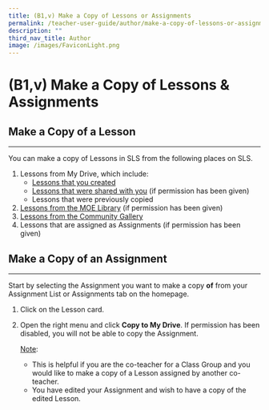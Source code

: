 ```yaml
---
title: (B1,v) Make a Copy of Lessons or Assignments
permalink: /teacher-user-guide/author/make-a-copy-of-lessons-or-assignments/
description: ""
third_nav_title: Author
image: /images/FaviconLight.png
---
```

<h1 id="make-a-copy-of-lessons-assignments">(B1,v) Make a Copy of Lessons &amp; Assignments</h1>
<h2 id="make-a-copy-of-a-lesson-">Make a Copy of a Lesson</h2>
<hr>
<p>You can make a copy of Lessons in SLS from the following places on SLS.</p>
<ol>
<li>Lessons from My Drive, which include:<ul>
<li><a target="_blank" href="/teacher-user-guide/discover/make-a-copy-of-a-lesson/">Lessons that you created</a></li>
<li><a target="_blank" href="/teacher-user-guide/collaborate/access-a-shared-lesson/">Lessons that were shared with you</a> (if permission has been given)</li>
<li>Lessons that were previously copied</li>
</ul>
</li>
<li><a target="_blank" href="/teacher-user-guide/discover/make-a-copy-of-a-lesson/">Lessons from the MOE Library</a> (if permission has been given)</li>
<li><a target="_blank" href="/teacher-user-guide/discover/make-a-copy-of-a-lesson/">Lessons from the Community Gallery</a></li>
<li>Lessons that are assigned as Assignments (if permission has been given)</li>
</ol>
<h2 id="make-a-copy-of-an-assignment-">Make a Copy of an Assignment</h2>
<hr>
<p>Start by selecting the Assignment you want to make a copy <strong>of</strong> from your Assignment List or Assignments tab on the homepage.</p>
<ol>
<li>Click on the Lesson card. </li>
<li><p>Open the right menu and click <strong>Copy to My Drive</strong>. If permission has been disabled, you will not be able to copy the Assignment.</p>
	<p><u>Note</u>: </p>
<ul>
<li>This is helpful if you are the co-teacher for a Class Group and you would like to make a copy of a Lesson assigned by another co-teacher.</li>
<li>You have edited your Assignment and wish to have a copy of the edited Lesson.</li>
</ul>
</li>
</ol>